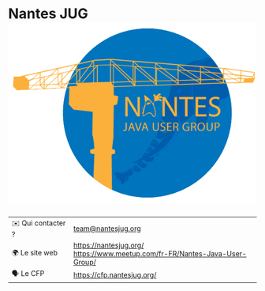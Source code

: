 # Nantes JUG ![logo](logo.png)

|                    |                                                                                   |
| ------------------ | --------------------------------------------------------------------------------- |
| ✉️ Qui contacter ? | team@nantesjug.org                                                                |
| 🌍 Le site web     | https://nantesjug.org/ <br/> https://www.meetup.com/fr-FR/Nantes-Java-User-Group/ |
| 🗣 Le CFP           | https://cfp.nantesjug.org/                                                        |
